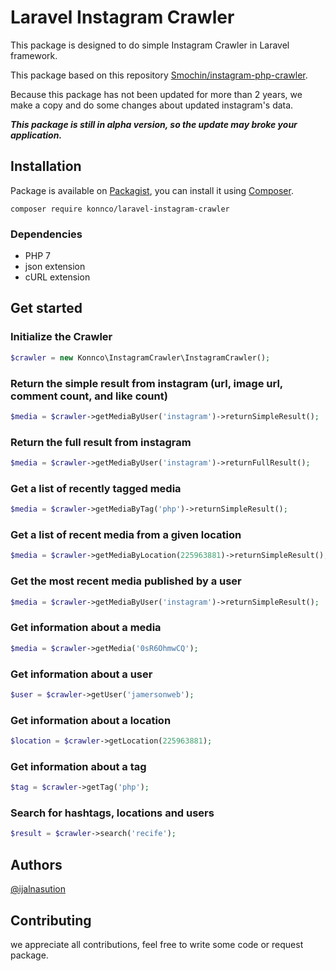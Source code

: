 # Laravel Instagram Crawler

This package is designed to do simple Instagram Crawler in Laravel framework.

This package based on this repository [Smochin/instagram-php-crawler](https://github.com/smochin/instagram-php-crawler).

Because this package has not been updated for more than 2 years, we make a copy and do some changes about updated instagram's data.

***This package is still in alpha version, so the update may broke your application.***

## Installation
Package is available on [Packagist](https://packagist.org/packages/konnco/laravel-instagram-crawler),
you can install it using [Composer](http://getcomposer.org).

```shell
composer require konnco/laravel-instagram-crawler
```

### Dependencies
- PHP 7
- json extension
- cURL extension

## Get started

### Initialize the Crawler
```php
$crawler = new Konnco\InstagramCrawler\InstagramCrawler();
```

### Return the simple result from instagram (url, image url, comment count, and like count)
```php
$media = $crawler->getMediaByUser('instagram')->returnSimpleResult();
```

### Return the full result from instagram
```php
$media = $crawler->getMediaByUser('instagram')->returnFullResult();
```

### Get a list of recently tagged media
```php
$media = $crawler->getMediaByTag('php')->returnSimpleResult();
```

### Get a list of recent media from a given location
```php
$media = $crawler->getMediaByLocation(225963881)->returnSimpleResult();
```

### Get the most recent media published by a user
```php
$media = $crawler->getMediaByUser('instagram')->returnSimpleResult();
```

### Get information about a media
```php
$media = $crawler->getMedia('0sR6OhmwCQ');
```

### Get information about a user
```php
$user = $crawler->getUser('jamersonweb');
```

### Get information about a location
```php
$location = $crawler->getLocation(225963881);
```

### Get information about a tag
```php
$tag = $crawler->getTag('php');
```

### Search for hashtags, locations and users
```php
$result = $crawler->search('recife');
```

## Authors
[//]: contributor-faces
<a href="https://github.com/ijalnasution">@ijalnasution</a>
## Contributing
we appreciate all contributions, feel free to write some code or request package.
